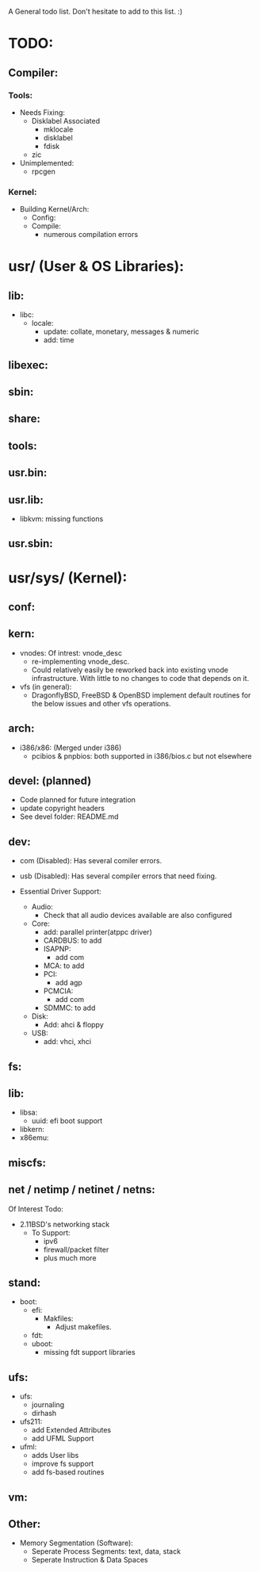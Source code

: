 A General todo list. Don't hesitate to add to this list. :)

# TODO:
## Compiler:
### Tools:
- Needs Fixing:
	- Disklabel Associated
		- mklocale
		- disklabel
		- fdisk
	- zic
- Unimplemented:
	- rpcgen
			
### Kernel:
- Building Kernel/Arch:
	- Config:
	- Compile:
		- numerous compilation errors 

# usr/ (User & OS Libraries):
## lib:
- libc:
	- locale:
		- update: collate, monetary, messages & numeric
		- add: time

## libexec:

## sbin:

## share:

## tools:

## usr.bin:

## usr.lib:
- libkvm: missing functions

## usr.sbin:

# usr/sys/ (Kernel):
## conf:

## kern:
- vnodes: Of intrest: vnode_desc
	- re-implementing vnode_desc.
	- Could relatively easily be reworked back into existing
	  vnode infrastructure. With little to no changes to code 
	  that depends on it.
- vfs (in general): 
	- DragonflyBSD, FreeBSD & OpenBSD implement default routines 		for the below issues and other vfs operations.
	
## arch:
- i386/x86: (Merged under i386)
	- pcibios & pnpbios: both supported in i386/bios.c but not elsewhere

## devel: (planned)
- Code planned for future integration
- update copyright headers
- See devel folder: README.md

## dev:
- com (Disabled): Has several comiler errors.
- usb (Disabled): Has several compiler errors that need fixing.

- Essential Driver Support:
	- Audio:
		- Check that all audio devices available are also configured	
	- Core:
		- add: parallel printer(atppc driver)
		- CARDBUS: to add
		- ISAPNP: 
			- add com
		- MCA: to add
		- PCI:
			- add agp
		- PCMCIA:
			- add com
		- SDMMC: to add
	- Disk:
		- Add: ahci & floppy
	- USB:
		- add: vhci, xhci

## fs:

## lib:
- libsa:
	- uuid: efi boot support
- libkern:
- x86emu:

## miscfs:

## net / netimp / netinet / netns:
Of Interest Todo:
- 2.11BSD's networking stack
	- To Support:
		- ipv6
		- firewall/packet filter
		- plus much more

## stand:
- boot:
	- efi:
		- Makfiles:
			- Adjust makefiles.
	- fdt:
	- uboot:
		- missing fdt support libraries
		
## ufs:
- ufs:
	- journaling
	- dirhash
- ufs211:
   	- add Extended Attributes
	- add UFML Support
- ufml:
	- adds User libs
	- improve fs support
	- add fs-based routines

## vm:

## Other:
- Memory Segmentation (Software):
	- Seperate Process Segments: text, data, stack
	- Seperate Instruction & Data Spaces
